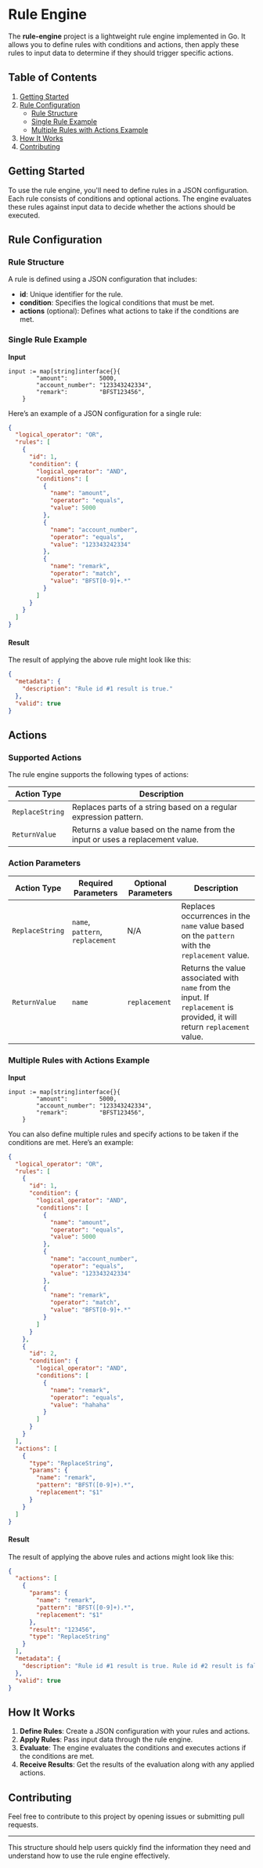 # Rule Engine

The **rule-engine** project is a lightweight rule engine implemented in Go. It allows you to define rules with
conditions and actions, then apply these rules to input data to determine if they should trigger specific actions.

## Table of Contents

1. [Getting Started](#getting-started)
2. [Rule Configuration](#rule-configuration)
    - [Rule Structure](#rule-structure)
    - [Single Rule Example](#single-rule-example)
    - [Multiple Rules with Actions Example](#multiple-rules-with-actions-example)
3. [How It Works](#how-it-works)
4. [Contributing](#contributing)

## Getting Started

To use the rule engine, you'll need to define rules in a JSON configuration. Each rule consists of conditions and
optional actions. The engine evaluates these rules against input data to decide whether the actions should be executed.

## Rule Configuration

### Rule Structure

A rule is defined using a JSON configuration that includes:

- **id**: Unique identifier for the rule.
- **condition**: Specifies the logical conditions that must be met.
- **actions** (optional): Defines what actions to take if the conditions are met.

### Single Rule Example

**Input**

```
input := map[string]interface{}{
		"amount":         5000,
		"account_number": "123343242334",
		"remark":         "BFST123456",
	}
```

Here’s an example of a JSON configuration for a single rule:

```json
{
  "logical_operator": "OR",
  "rules": [
    {
      "id": 1,
      "condition": {
        "logical_operator": "AND",
        "conditions": [
          {
            "name": "amount",
            "operator": "equals",
            "value": 5000
          },
          {
            "name": "account_number",
            "operator": "equals",
            "value": "123343242334"
          },
          {
            "name": "remark",
            "operator": "match",
            "value": "BFST[0-9]+.*"
          }
        ]
      }
    }
  ]
}
```

#### Result

The result of applying the above rule might look like this:

```json
{
  "metadata": {
    "description": "Rule id #1 result is true."
  },
  "valid": true
}
```

## Actions

### Supported Actions

The rule engine supports the following types of actions:

| Action Type     | Description                                                                   |
|-----------------|-------------------------------------------------------------------------------|
| `ReplaceString` | Replaces parts of a string based on a regular expression pattern.             |
| `ReturnValue`   | Returns a value based on the name from the input or uses a replacement value. |

### Action Parameters

| Action Type     | Required Parameters              | Optional Parameters | Description                                                                                                                |
|-----------------|----------------------------------|---------------------|----------------------------------------------------------------------------------------------------------------------------|
| `ReplaceString` | `name`, `pattern`, `replacement` | N/A                 | Replaces occurrences in the `name` value based on the `pattern` with the `replacement` value.                              |
| `ReturnValue`   | `name`                           | `replacement`       | Returns the value associated with `name` from the input. If `replacement` is provided, it will return `replacement` value. |

### Multiple Rules with Actions Example

**Input**

```
input := map[string]interface{}{
		"amount":         5000,
		"account_number": "123343242334",
		"remark":         "BFST123456",
	}
```

You can also define multiple rules and specify actions to be taken if the conditions are met. Here’s an example:

```json
{
  "logical_operator": "OR",
  "rules": [
    {
      "id": 1,
      "condition": {
        "logical_operator": "AND",
        "conditions": [
          {
            "name": "amount",
            "operator": "equals",
            "value": 5000
          },
          {
            "name": "account_number",
            "operator": "equals",
            "value": "123343242334"
          },
          {
            "name": "remark",
            "operator": "match",
            "value": "BFST[0-9]+.*"
          }
        ]
      }
    },
    {
      "id": 2,
      "condition": {
        "logical_operator": "AND",
        "conditions": [
          {
            "name": "remark",
            "operator": "equals",
            "value": "hahaha"
          }
        ]
      }
    }
  ],
  "actions": [
    {
      "type": "ReplaceString",
      "params": {
        "name": "remark",
        "pattern": "BFST([0-9]+).*",
        "replacement": "$1"
      }
    }
  ]
}
```

#### Result

The result of applying the above rules and actions might look like this:

```json
{
  "actions": [
    {
      "params": {
        "name": "remark",
        "pattern": "BFST([0-9]+).*",
        "replacement": "$1"
      },
      "result": "123456",
      "type": "ReplaceString"
    }
  ],
  "metadata": {
    "description": "Rule id #1 result is true. Rule id #2 result is false."
  },
  "valid": true
}
```

## How It Works

1. **Define Rules**: Create a JSON configuration with your rules and actions.
2. **Apply Rules**: Pass input data through the rule engine.
3. **Evaluate**: The engine evaluates the conditions and executes actions if the conditions are met.
4. **Receive Results**: Get the results of the evaluation along with any applied actions.

## Contributing

Feel free to contribute to this project by opening issues or submitting pull requests.

---

This structure should help users quickly find the information they need and understand how to use the rule engine
effectively.